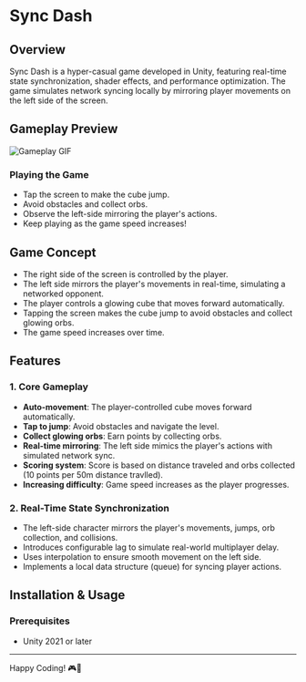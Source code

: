 # Sync Dash

## Overview
Sync Dash is a hyper-casual game developed in Unity, featuring real-time state synchronization, shader effects, and performance optimization. The game simulates network syncing locally by mirroring player movements on the left side of the screen.


## Gameplay Preview
![Gameplay GIF](gameplay.gif)  

### Playing the Game
- Tap the screen to make the cube jump.
- Avoid obstacles and collect orbs.
- Observe the left-side mirroring the player's actions.
- Keep playing as the game speed increases!

## Game Concept
- The right side of the screen is controlled by the player.
- The left side mirrors the player's movements in real-time, simulating a networked opponent.
- The player controls a glowing cube that moves forward automatically.
- Tapping the screen makes the cube jump to avoid obstacles and collect glowing orbs.
- The game speed increases over time.

## Features
### 1. Core Gameplay
- **Auto-movement**: The player-controlled cube moves forward automatically.
- **Tap to jump**: Avoid obstacles and navigate the level.
- **Collect glowing orbs**: Earn points by collecting orbs.
- **Real-time mirroring**: The left side mimics the player's actions with simulated network sync.
- **Scoring system**: Score is based on distance traveled and orbs collected (10 points per 50m distance travlled).
- **Increasing difficulty**: Game speed increases as the player progresses.

### 2. Real-Time State Synchronization
- The left-side character mirrors the player's movements, jumps, orb collection, and collisions.
- Introduces configurable lag to simulate real-world multiplayer delay.
- Uses interpolation to ensure smooth movement on the left side.
- Implements a local data structure (queue) for syncing player actions.


## Installation & Usage
### Prerequisites
- Unity 2021 or later




---
Happy Coding! 🎮🚀
